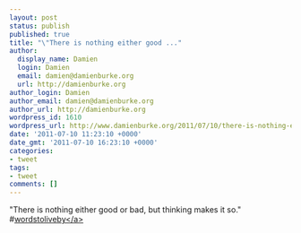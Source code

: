 ```yaml
---
layout: post
status: publish
published: true
title: "\"There is nothing either good ..."
author:
  display_name: Damien
  login: Damien
  email: damien@damienburke.org
  url: http://damienburke.org
author_login: Damien
author_email: damien@damienburke.org
author_url: http://damienburke.org
wordpress_id: 1610
wordpress_url: http://www.damienburke.org/2011/07/10/there-is-nothing-either-good-2/
date: '2011-07-10 11:23:10 +0000'
date_gmt: '2011-07-10 16:23:10 +0000'
categories:
- tweet
tags:
- tweet
comments: []
---
```

<p>"There is nothing either good or bad, but thinking makes it so." #<a href="http:&#47;&#47;search.twitter.com&#47;search?q=%23wordstoliveby" class="aktt_hashtag">wordstoliveby<&#47;a></p>
